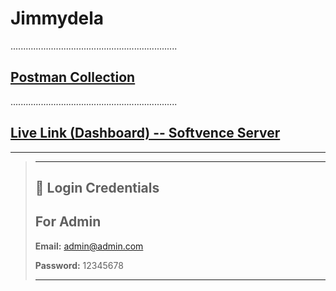 # Jimmydela

..................................................................

## [Postman Collection](https://documenter.getpostman.com/view/32086283/2sB34eJN9P)

..................................................................

## [Live Link (Dashboard) -- Softvence Server](https://jimmydela.softvencefsd.xyz)

---

> ---
>
> ## 🔑 Login Credentials
>
> ## For Admin
>
> **Email:** <admin@admin.com>
>
> **Password:** 12345678
>
> ---
